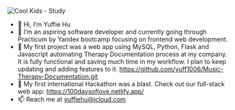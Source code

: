 ![Cool Kids - Study](https://user-images.githubusercontent.com/90414254/166561599-c5a6a66c-fb9a-48a4-8ddc-ee5b4be704ff.png)

- 👋 Hi, I’m Yuffie Hu
- 👀 I’m an aspiring software developer and currently going through Practicum by Yandex bootcamp focusing on frontend web development.
- 💞️ My first project was a web app using MySQL, Python, Flask and Javascript automating Therapy Documentation process at my company. It is fully functional and saving much time in my workflow. I plan to keep updating and adding features to it. https://github.com/yuff1006/Music-Therapy-Documentation.git
- 💼 My first international Hackathon was a blast. Check out our full-stack web app: https://100daysoflove.netlify.app/
- 📫 Reach me at yuffiehu@icloud.com

<!---
yuff1006/yuff1006 is a ✨ special ✨ repository because its `README.md` (this file) appears on your GitHub profile.
You can click the Preview link to take a look at your changes.
--->


